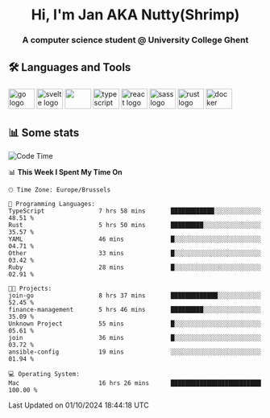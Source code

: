 <h1 align="center">Hi, I'm Jan AKA Nutty(Shrimp)</h1>
<h3 align="center">A computer science student @ University College Ghent</h3>

<h2 align="left">🛠️ Languages and Tools</h2>

###

<div align="left">
  <img src="https://cdn.jsdelivr.net/gh/devicons/devicon/icons/go/go-original.svg" height="40" width="52" alt="go logo"  />
  <img src="https://cdn.jsdelivr.net/gh/devicons/devicon@latest/icons/svelte/svelte-original.svg"  height="40" width="52" alt="svelte logo" />
  <img src="https://cdn.jsdelivr.net/gh/devicons/devicon@latest/icons/tailwindcss/tailwindcss-original.svg" height="40" width="52" />
  <img src="https://cdn.jsdelivr.net/gh/devicons/devicon/icons/typescript/typescript-original.svg" height="40" width="52" alt="typescript logo"  />
  <img src="https://cdn.jsdelivr.net/gh/devicons/devicon/icons/react/react-original.svg" height="40" width="52" alt="react logo"  />
  <img src="https://cdn.jsdelivr.net/gh/devicons/devicon/icons/sass/sass-original.svg" height="40" width="52" alt="sass logo"  />
  <img src="https://cdn.jsdelivr.net/gh/devicons/devicon@latest/icons/rust/rust-original.svg" height="40" width="52" alt="rust logo" />
  <img src="https://cdn.jsdelivr.net/gh/devicons/devicon/icons/docker/docker-original.svg" height="40" width="52" alt="docker logo"  />
</div>

<h2>📊 Some stats</h2>

<!--START_SECTION:waka-->
![Code Time](http://img.shields.io/badge/Code%20Time-5%2C060%20hrs%2044%20mins-blue)

📊 **This Week I Spent My Time On** 

```text
🕑︎ Time Zone: Europe/Brussels

💬 Programming Languages: 
TypeScript               7 hrs 58 mins       ████████████░░░░░░░░░░░░░   48.51 % 
Rust                     5 hrs 50 mins       █████████░░░░░░░░░░░░░░░░   35.57 % 
YAML                     46 mins             █░░░░░░░░░░░░░░░░░░░░░░░░   04.71 % 
Other                    33 mins             █░░░░░░░░░░░░░░░░░░░░░░░░   03.42 % 
Ruby                     28 mins             █░░░░░░░░░░░░░░░░░░░░░░░░   02.91 % 

🐱‍💻 Projects: 
join-go                  8 hrs 37 mins       █████████████░░░░░░░░░░░░   52.45 % 
finance-management       5 hrs 46 mins       █████████░░░░░░░░░░░░░░░░   35.09 % 
Unknown Project          55 mins             █░░░░░░░░░░░░░░░░░░░░░░░░   05.61 % 
join                     36 mins             █░░░░░░░░░░░░░░░░░░░░░░░░   03.72 % 
ansible-config           19 mins             ░░░░░░░░░░░░░░░░░░░░░░░░░   01.94 % 

💻 Operating System: 
Mac                      16 hrs 26 mins      █████████████████████████   100.00 % 
```


 Last Updated on 01/10/2024 18:44:18 UTC
<!--END_SECTION:waka-->
